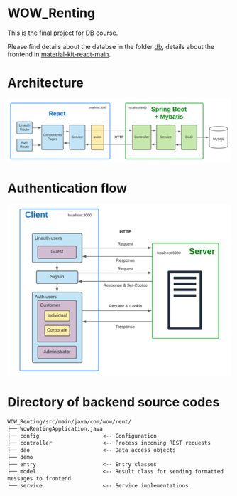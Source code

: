 # WOW_Renting

This is the final project for DB course.

Please find details about the databse in the folder [db](https://github.com/Ethan-zc/WOW_Renting/tree/master/db), details about the frontend in [material-kit-react-main](https://github.com/Ethan-zc/WOW_Renting/tree/master/material-kit-react-main).

# Architecture

![architecture](./material-kit-react-main/src/assets/report/arch.png)

# Authentication flow

![authentication](./material-kit-react-main/src/assets/report/auth.png)

# Directory of backend source codes

```
WOW_Renting/src/main/java/com/wow/rent/
├── WowRentingApplication.java
├── config                    <-- Configuration
├── controller                <-- Process incoming REST requests
├── dao                       <-- Data access objects
├── demo
├── entry                     <-- Entry classes
├── model                     <-- Result class for sending formatted messages to frontend
└── service                   <-- Service implementations
```
